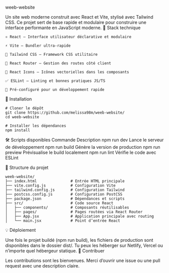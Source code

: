 weeb-website

Un site web moderne construit avec React et Vite, stylisé avec Tailwind CSS. Ce projet sert de base rapide et modulaire pour construire une interface performante en JavaScript moderne.
🔧 Stack technique

    ⚛️ React — Interface utilisateur déclarative et modulaire

    ⚡ Vite — Bundler ultra-rapide

    🎨 Tailwind CSS — Framework CSS utilitaire

    🧭 React Router — Gestion des routes côté client

    🌟 React Icons — Icônes vectorielles dans les composants

    ✅ ESLint — Linting et bonnes pratiques JS/TS

    🧪 Pré-configuré pour un développement rapide

🚀 Installation

    # Cloner le dépôt
    git clone https://github.com/melissa98m/weeb-website/
    cd weeb-website

    # Installer les dépendances
    npm install

🛠️ Scripts disponibles
Commande	Description
npm run dev	Lance le serveur de développement
npm run build	Génère la version de production
npm run preview	Prévisualise le build localement
npm run lint	Vérifie le code avec ESLint

📁 Structure du projet

    weeb-website/
    ├── index.html               # Entrée HTML principale
    ├── vite.config.js           # Configuration Vite
    ├── tailwind.config.js       # Configuration Tailwind
    ├── postcss.config.js        # Configuration PostCSS
    ├── package.json             # Dépendances et scripts
    ├── src/                     # Code source React
    │   ├── components/          # Composants réutilisables
    │   ├── pages/               # Pages routées via React Router
    │   ├── App.jsx              # Application principale avec routing
    │   └── main.jsx             # Point d’entrée React

💡 Déploiement

Une fois le projet buildé (npm run build), les fichiers de production sont disponibles dans le dossier dist/. Tu peux les héberger sur Netlify, Vercel ou n’importe quel hébergeur statique.
🤝 Contribuer

Les contributions sont les bienvenues. Merci d’ouvrir une issue ou une pull request avec une description claire.

